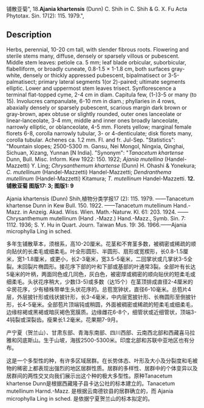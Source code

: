 铺散亚菊",
18.**Ajania khartensis** (Dunn) C. Shih in C. Shih & G. X. Fu Acta Phytotax. Sin. 17(2): 115. 1979.",

## Description
Herbs, perennial, 10-20 cm tall, with slender fibrous roots. Flowering and sterile stems many, diffuse, densely or sparsely villous or pubescent. Middle stem leaves: petiole ca. 5 mm; leaf blade orbicular, suborbicular, flabelliform, or broadly cuneate, 0.8-1.5 × 1-1.8 cm, both surfaces gray-white, densely or thickly appressed pubescent, bipalmatisect or 3-5-palmatisect; primary lateral segments 1(or 2)-paired; ultimate segments elliptic. Lower and uppermost stem leaves trisect. Synflorescence a terminal flat-topped cyme, 2-4 cm in diam. Capitula few, (1-)3-5 or many (to 15). Involucres campanulate, 6-10 mm in diam.; phyllaries in 4 rows, abaxially densely or sparsely pubescent, scarious margin dark brown or gray-brown, apex obtuse or slightly rounded, outer ones lanceolate or linear-lanceolate, 3-4 mm, middle and inner ones broadly lanceolate, narrowly elliptic, or oblanceolate, 4-5 mm. Florets yellow; marginal female florets 6-8, corolla narrowly tubular, 3- or 4-denticulate; disk florets many, corolla tubular. Achenes ca. 1.2 mm. Fl. and fr. Jul-Sep.
  "Statistics": "Mountain slopes; 2500-5300 m. Gansu, Nei Mongol, Ningxia, Qinghai, Sichuan, Xizang, Yunnan [N India].
  "Synonym": "*Tanacetum khartense* Dunn, Bull. Misc. Inform. Kew 1922: 150. 1922; *Ajania mutellina* (Handel-Mazzetti) Y. Ling; *Chrysanthemum khartense* (Dunn) H. Ohashi &amp; Yonekura; *C. mutellinum* (Handel-Mazzetti) Handel-Mazzetti; *Dendranthema mutellinum* (Handel-Mazzetti) Kitamura; *T. mutellinum* Handel-Mazzetti.
**12.铺散亚菊 图版17: 3; 图版1: 9**

Ajania khartensis (Dunn) Shih,植物分类学报17 (2): 115. 1979. ——Tanacetum khartense Dunn in Kew Bull. 150. 1922. ——Tanacetum mutellinum Hand.-Mazz. in Anzeig. Akad. Wiss. Wien. Math.-Naturw. Kl. 61: 203. 1924. ——Chrysanthemum mutellinum (Hand .-Mazz.) Hand.-Mazz., Symb. Sin. 7: 1112. 1936; S. Y. Hu in Quart. Journ. Taiwan Mus. 19: 36. 1966.——Ajania microphylla Ling in sched.

多年生铺散草本，须根系，高10-20厘米。花茎和不育茎多数，被稠密或稀疏的顺向贴伏的长柔毛或细柔毛。叶全形圆形、半圆形、扇形或宽楔形，长0.8-1.5厘米，宽1-1.8厘米，或更小，长2-3毫米，宽3.5-5毫米，二回掌状或几掌状3-5全裂。末回裂片椭圆形。接花序下部的叶和下部或基部的叶通常3裂。全部叶有长达5毫米的叶柄，两面同色或几同色，灰白色，被密厚或稠密的顺向贴伏的短柔毛或细柔毛。头状花序稍大，少数(3-5)或多数（达15个）在茎顶排成直径2-4厘米的伞房花序，少有植株带单生头状花序的。总苞宽钟状，直径6-10毫米。总苞片4层，外层披针形或线状披针形，长3-4毫米，中内层宽披针形、长椭圆形至倒披针形，长4-5毫米。全部苞片顶端钝或稍圆，外面被稠密或稀疏的短柔毛或细柔毛，边缘棕褐或黑褐或暗灰褐色宽膜质。边缘雌花6-8个，细管状或近细管状，顶端3-4钝裂或深裂齿。瘦果长1.2毫米。花果期7-9月。

产宁夏（贺兰山）、甘肃东部、青海东南部、四川西部、云南西北部和西藏喜马拉雅和冈底斯山。生于山坡，海拔2500-5300米。印度北部和苏联中亚地区也有分布。

这是一个多型性的种，有许多区域居群。在长势体态、叶形及大小及分裂度和毛被物的稀密上都表现出强烈的地区居群性质。居群的多样性、居群中的个体变异以及居群间的两性交叉向我们展示出这个种的极大多型性。原种Tanacetum khartense Dunn是根据西藏隆子县卡达公社的标本建立的。Tanacetum mutellinum Harnd.-Mazz. 是根据云南德钦县的居群确立的，而 Ajania microphylla Ling in sched. 是依据宁夏贺兰山的标本拟定的。
